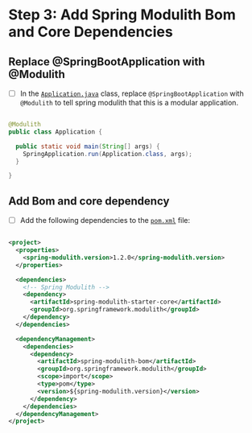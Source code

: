 # Step 3: Add Spring Modulith Bom and Core Dependencies

## Replace @SpringBootApplication with @Modulith

- [ ] In
  the [`Application.java`](../src/main/java/com/acme/conferencesystem/Application.java)
  class, replace `@SpringBootApplication`
  with `@Modulith` to tell spring modulith that this is a modular application.

```java

@Modulith
public class Application {

  public static void main(String[] args) {
    SpringApplication.run(Application.class, args);
  }

}
```

## Add Bom and core dependency

- [ ] Add the following dependencies to the [`pom.xml`](../pom.xml) file:

```xml

<project>
  <properties>
    <spring-modulith.version>1.2.0</spring-modulith.version>
  </properties>

  <dependencies>
    <!-- Spring Modulith -->
    <dependency>
      <artifactId>spring-modulith-starter-core</artifactId>
      <groupId>org.springframework.modulith</groupId>
    </dependency>
  </dependencies>

  <dependencyManagement>
    <dependencies>
      <dependency>
        <artifactId>spring-modulith-bom</artifactId>
        <groupId>org.springframework.modulith</groupId>
        <scope>import</scope>
        <type>pom</type>
        <version>${spring-modulith.version}</version>
      </dependency>
    </dependencies>
  </dependencyManagement>
</project>
```
